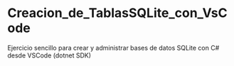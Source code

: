 # Creacion_de_TablasSQLite_con_VsCode
Ejercicio sencillo para crear y administrar bases de datos SQLite con C# desde VSCode (dotnet SDK)
